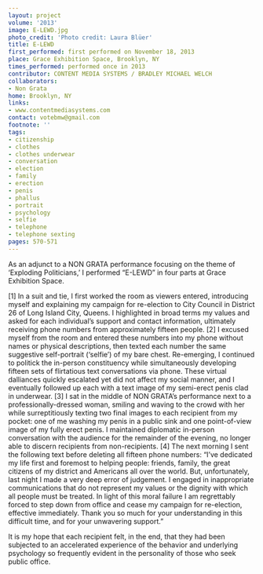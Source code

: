 ```yaml
---
layout: project
volume: '2013'
image: E-LEWD.jpg
photo_credit: 'Photo credit: Laura Blüer'
title: E-LEWD
first_performed: first performed on November 18, 2013
place: Grace Exhibition Space, Brooklyn, NY
times_performed: performed once in 2013
contributor: CONTENT MEDIA SYSTEMS / BRADLEY MICHAEL WELCH
collaborators:
- Non Grata
home: Brooklyn, NY
links:
- www.contentmediasystems.com
contact: votebmw@gmail.com
footnote: ''
tags:
- citizenship
- clothes
- clothes underwear
- conversation
- election
- family
- erection
- penis
- phallus
- portrait
- psychology
- selfie
- telephone
- telephone sexting
pages: 570-571
---
```


As an adjunct to a NON GRATA performance focusing on the theme of ‘Exploding Politicians,’ I performed “E-LEWD” in four parts at Grace Exhibition Space.

[1] In a suit and tie, I first worked the room as viewers entered, introducing myself and explaining my campaign for re-election to City Council in District 26 of Long Island City, Queens. I highlighted in broad terms my values and asked for each individual’s support and contact information, ultimately receiving phone numbers from approximately fifteen people. [2] I excused myself from the room and entered these numbers into my phone without names or physical descriptions, then texted each number the same suggestive self-portrait (‘selfie’) of my bare chest. Re-emerging, I continued to politick the in-person constituency while simultaneously developing fifteen sets of flirtatious text conversations via phone. These virtual dalliances quickly escalated yet did not affect my social manner, and I eventually followed up each with a text image of my semi-erect penis clad in underwear. [3] I sat in the middle of NON GRATA’s performance next to a professionally-dressed woman, smiling and waving to the crowd with her while surreptitiously texting two final images to each recipient from my pocket: one of me washing my penis in a public sink and one point-of-view image of my fully erect penis. I maintained diplomatic in-person conversation with the audience for the remainder of the evening, no longer able to discern recipients from non-recipients. [4] The next morning I sent the following text before deleting all fifteen phone numbers: “I’ve dedicated my life first and foremost to helping people: friends, family, the great citizens of my district and Americans all over the world. But, unfortunately, last night I made a very deep error of judgement. I engaged in inappropriate communications that do not represent my values or the dignity with which all people must be treated. In light of this moral failure I am regrettably forced to step down from office and cease my campaign for re-election, effective immediately. Thank you so much for your understanding in this difficult time, and for your unwavering support.”

It is my hope that each recipient felt, in the end, that they had been subjected to an accelerated experience of the behavior and underlying psychology so frequently evident in the personality of those who seek public office.
